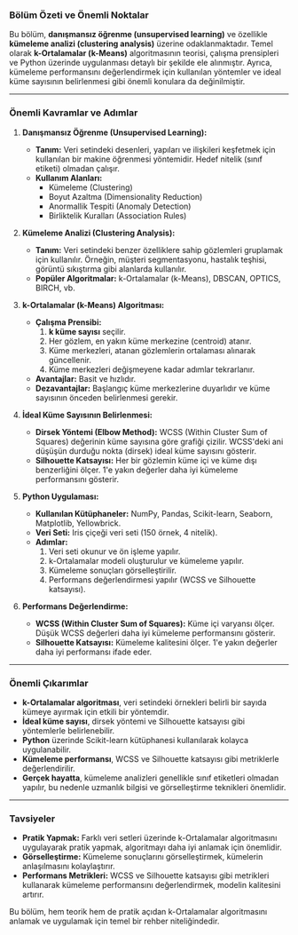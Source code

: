 ### **Bölüm Özeti ve Önemli Noktalar**

Bu bölüm, **danışmansız öğrenme (unsupervised learning)** ve özellikle **kümeleme analizi (clustering analysis)** üzerine odaklanmaktadır. Temel olarak **k-Ortalamalar (k-Means)** algoritmasının teorisi, çalışma prensipleri ve Python üzerinde uygulanması detaylı bir şekilde ele alınmıştır. Ayrıca, kümeleme performansını değerlendirmek için kullanılan yöntemler ve ideal küme sayısının belirlenmesi gibi önemli konulara da değinilmiştir.

---

### **Önemli Kavramlar ve Adımlar**

1. **Danışmansız Öğrenme (Unsupervised Learning):**
   - **Tanım:** Veri setindeki desenleri, yapıları ve ilişkileri keşfetmek için kullanılan bir makine öğrenmesi yöntemidir. Hedef nitelik (sınıf etiketi) olmadan çalışır.
   - **Kullanım Alanları:**
     - Kümeleme (Clustering)
     - Boyut Azaltma (Dimensionality Reduction)
     - Anormallik Tespiti (Anomaly Detection)
     - Birliktelik Kuralları (Association Rules)

2. **Kümeleme Analizi (Clustering Analysis):**
   - **Tanım:** Veri setindeki benzer özelliklere sahip gözlemleri gruplamak için kullanılır. Örneğin, müşteri segmentasyonu, hastalık teşhisi, görüntü sıkıştırma gibi alanlarda kullanılır.
   - **Popüler Algoritmalar:** k-Ortalamalar (k-Means), DBSCAN, OPTICS, BIRCH, vb.

3. **k-Ortalamalar (k-Means) Algoritması:**
   - **Çalışma Prensibi:**
     1. **k küme sayısı** seçilir.
     2. Her gözlem, en yakın küme merkezine (centroid) atanır.
     3. Küme merkezleri, atanan gözlemlerin ortalaması alınarak güncellenir.
     4. Küme merkezleri değişmeyene kadar adımlar tekrarlanır.
   - **Avantajlar:** Basit ve hızlıdır.
   - **Dezavantajlar:** Başlangıç küme merkezlerine duyarlıdır ve küme sayısının önceden belirlenmesi gerekir.

4. **İdeal Küme Sayısının Belirlenmesi:**
   - **Dirsek Yöntemi (Elbow Method):** WCSS (Within Cluster Sum of Squares) değerinin küme sayısına göre grafiği çizilir. WCSS'deki ani düşüşün durduğu nokta (dirsek) ideal küme sayısını gösterir.
   - **Silhouette Katsayısı:** Her bir gözlemin küme içi ve küme dışı benzerliğini ölçer. 1'e yakın değerler daha iyi kümeleme performansını gösterir.

5. **Python Uygulaması:**
   - **Kullanılan Kütüphaneler:** NumPy, Pandas, Scikit-learn, Seaborn, Matplotlib, Yellowbrick.
   - **Veri Seti:** Iris çiçeği veri seti (150 örnek, 4 nitelik).
   - **Adımlar:**
     1. Veri seti okunur ve ön işleme yapılır.
     2. k-Ortalamalar modeli oluşturulur ve kümeleme yapılır.
     3. Kümeleme sonuçları görselleştirilir.
     4. Performans değerlendirmesi yapılır (WCSS ve Silhouette katsayısı).

6. **Performans Değerlendirme:**
   - **WCSS (Within Cluster Sum of Squares):** Küme içi varyansı ölçer. Düşük WCSS değerleri daha iyi kümeleme performansını gösterir.
   - **Silhouette Katsayısı:** Kümeleme kalitesini ölçer. 1'e yakın değerler daha iyi performansı ifade eder.

---

### **Önemli Çıkarımlar**

- **k-Ortalamalar algoritması**, veri setindeki örnekleri belirli bir sayıda kümeye ayırmak için etkili bir yöntemdir.
- **İdeal küme sayısı**, dirsek yöntemi ve Silhouette katsayısı gibi yöntemlerle belirlenebilir.
- **Python** üzerinde Scikit-learn kütüphanesi kullanılarak kolayca uygulanabilir.
- **Kümeleme performansı**, WCSS ve Silhouette katsayısı gibi metriklerle değerlendirilir.
- **Gerçek hayatta**, kümeleme analizleri genellikle sınıf etiketleri olmadan yapılır, bu nedenle uzmanlık bilgisi ve görselleştirme teknikleri önemlidir.

---

### **Tavsiyeler**

- **Pratik Yapmak:** Farklı veri setleri üzerinde k-Ortalamalar algoritmasını uygulayarak pratik yapmak, algoritmayı daha iyi anlamak için önemlidir.
- **Görselleştirme:** Kümeleme sonuçlarını görselleştirmek, kümelerin anlaşılmasını kolaylaştırır.
- **Performans Metrikleri:** WCSS ve Silhouette katsayısı gibi metrikleri kullanarak kümeleme performansını değerlendirmek, modelin kalitesini artırır.

Bu bölüm, hem teorik hem de pratik açıdan k-Ortalamalar algoritmasını anlamak ve uygulamak için temel bir rehber niteliğindedir.